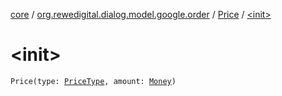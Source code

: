 [core](../../index.md) / [org.rewedigital.dialog.model.google.order](../index.md) / [Price](index.md) / [&lt;init&gt;](./-init-.md)

# &lt;init&gt;

`Price(type: `[`PriceType`](../-price-type/index.md)`, amount: `[`Money`](../-money/index.md)`)`